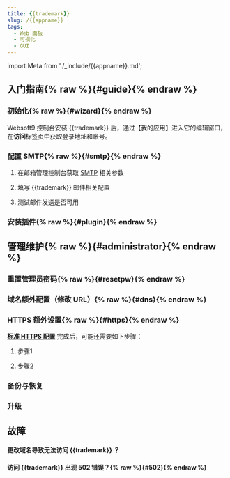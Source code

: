 ```yaml
---
title: {{trademark}}
slug: /{{appname}}
tags:
  - Web 面板
  - 可视化
  - GUI
---
```


import Meta from './_include/{{appname}}.md';

<Meta name="meta" />

## 入门指南{% raw %}{#guide}{% endraw %}

### 初始化{% raw %}{#wizard}{% endraw %}

Websoft9 控制台安装 {{trademark}} 后，通过【我的应用】进入它的编辑窗口，在**访问**标签页中获取登录地址和账号。

### 配置 SMTP{% raw %}{#smtp}{% endraw %}

1. 在邮箱管理控制台获取 [SMTP](./administrator/smtp) 相关参数

2. 填写 {{trademark}} 邮件相关配置

3. 测试邮件发送是否可用

### 安装插件{% raw %}{#plugin}{% endraw %}


## 管理维护{% raw %}{#administrator}{% endraw %}

### 重置管理员密码{% raw %}{#resetpw}{% endraw %}

### 域名额外配置（修改 URL）{% raw %}{#dns}{% endraw %}

### HTTPS 额外设置{% raw %}{#https}{% endraw %}

**[标准 HTTPS 配置](./guide/appsethttps)** 完成后，可能还需要如下步骤： 

1. 步骤1

2. 步骤2

### 备份与恢复

### 升级


## 故障

#### 更改域名导致无法访问 {{trademark}} ？

#### 访问 {{trademark}} 出现 502 错误？{% raw %}{#502}{% endraw %}